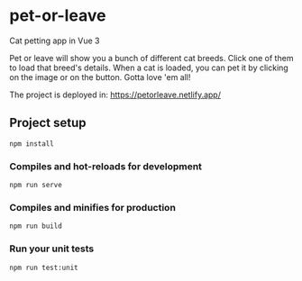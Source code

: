 # pet-or-leave

Cat petting app in Vue 3

Pet or leave will show you a bunch of different cat breeds. Click one of them to load that breed's details. When a cat is loaded, you can pet it by clicking on the image or on the button. Gotta love 'em all!

The project is deployed in: <https://petorleave.netlify.app/>

## Project setup

```
npm install
```

### Compiles and hot-reloads for development

```
npm run serve
```

### Compiles and minifies for production

```
npm run build
```

### Run your unit tests

```
npm run test:unit
```

